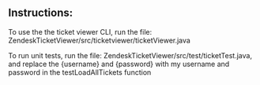 ## Instructions:

To use the the ticket viewer CLI, run the file: ZendeskTicketViewer/src/ticketviewer/ticketViewer.java

To run unit tests, run the file: ZendeskTicketViewer/src/test/ticketTest.java, and replace the {username} and {password} with my username and password in the testLoadAllTickets function




